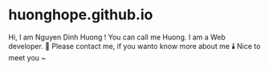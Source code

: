 # huonghope.github.io
Hi, I am Nguyen Dinh Huong !
You can call me Huong.
I am a Web developer. 👋
Please contact me, if you wanto know more about me 🕯️
Nice to meet you ~
